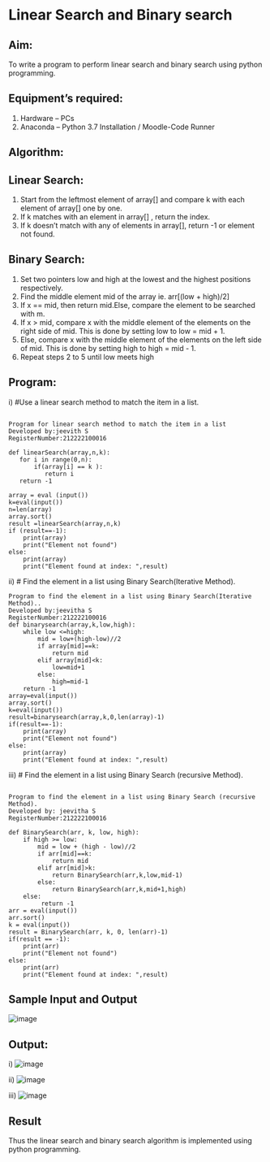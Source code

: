 # Linear Search and Binary search
## Aim:
To write a program to perform linear search and binary search using python programming.
## Equipment’s required:
1.	Hardware – PCs
2.	Anaconda – Python 3.7 Installation / Moodle-Code Runner
## Algorithm:
## Linear Search:
1.	Start from the leftmost element of array[] and compare k with each element of array[] one by one.
2.	If k matches with an element in array[] , return the index.
3.	If k doesn’t match with any of elements in array[], return -1 or element not found.
## Binary Search:
1.	Set two pointers low and high at the lowest and the highest positions respectively.
2.	Find the middle element mid of the array ie. arr[(low + high)/2]
3.	If x == mid, then return mid.Else, compare the element to be searched with m.
4.	If x > mid, compare x with the middle element of the elements on the right side of mid. This is done by setting low to low = mid + 1.
5.	Else, compare x with the middle element of the elements on the left side of mid. This is done by setting high to high = mid - 1.
6.	Repeat steps 2 to 5 until low meets high
## Program:
i)	#Use a linear search method to match the item in a list.
```

Program for linear search method to match the item in a list
Developed by:jeevith S
RegisterNumber:212222100016 

def linearSearch(array,n,k):
   for i in range(0,n):
       if(array[i] == k ):
          return i
   return -1

array = eval (input())
k=eval(input())
n=len(array)
array.sort()
result =linearSearch(array,n,k)
if (result==-1):
    print(array)
    print("Element not found")
else:
    print(array)
    print("Element found at index: ",result)

```
ii)	# Find the element in a list using Binary Search(Iterative Method).
```
Program to find the element in a list using Binary Search(Iterative Method)..
Developed by:jeevitha S
RegisterNumber:212222100016 
def binarysearch(array,k,low,high):
    while low <=high:
        mid = low+(high-low)//2
        if array[mid]==k:
            return mid
        elif array[mid]<k:
            low=mid+1
        else:
            high=mid-1
    return -1
array=eval(input())
array.sort()
k=eval(input())
result=binarysearch(array,k,0,len(array)-1)
if(result==-1):
    print(array)
    print("Element not found")
else:
    print(array)
    print("Element found at index: ",result)

```
iii)	# Find the element in a list using Binary Search (recursive Method).
```

Program to find the element in a list using Binary Search (recursive Method).
Developed by: jeevitha S
RegisterNumber:212222100016 

def BinarySearch(arr, k, low, high):
    if high >= low:
        mid = low + (high - low)//2
        if arr[mid]==k:
            return mid
        elif arr[mid]>k:
            return BinarySearch(arr,k,low,mid-1)
        else:
            return BinarySearch(arr,k,mid+1,high)
    else:
         return -1
arr = eval(input())
arr.sort()
k = eval(input())
result = BinarySearch(arr, k, 0, len(arr)-1)
if(result == -1):
    print(arr)
    print("Element not found")
else:
    print(arr)
    print("Element found at index: ",result)

```
## Sample Input and Output
![image](https://user-images.githubusercontent.com/123623197/235311860-fbff0d6e-9a8c-4256-a1fe-09881eefaf8e.png)

## Output:

i) ![image](https://user-images.githubusercontent.com/123623197/235312095-6fb7f2e2-240b-4b8e-9cdd-347404c05d85.png)

ii) ![image](https://user-images.githubusercontent.com/123623197/235312132-749298b4-eaca-4244-b50c-7e59b964af0a.png)

iii) ![image](https://user-images.githubusercontent.com/123623197/235312222-671d4c4f-7a53-4e4c-9357-a9fe39b665d6.png)

## Result
Thus the linear search and binary search algorithm is implemented using python programming.
